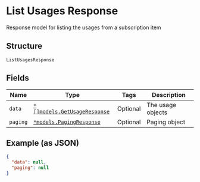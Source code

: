 
# List Usages Response

Response model for listing the usages from a subscription item

## Structure

`ListUsagesResponse`

## Fields

| Name | Type | Tags | Description |
|  --- | --- | --- | --- |
| `data` | [`*[]models.GetUsageResponse`](../../doc/models/get-usage-response.md) | Optional | The usage objects |
| `paging` | [`*models.PagingResponse`](../../doc/models/paging-response.md) | Optional | Paging object |

## Example (as JSON)

```json
{
  "data": null,
  "paging": null
}
```

